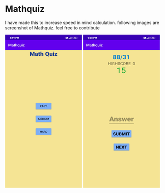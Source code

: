 # Mathquiz
I have made this to increase speed in mind calculation.
following images are screenshot of Mathquiz. 
feel free to contribute


<img src="https://github.com/heyyviv/Mathquiz/blob/master/Screenshot_2020-06-18-20-59-56-925_com.example.mathquiz%5B1%5D.jpg" width="250" height="500">


<img src="https://github.com/heyyviv/Mathquiz/blob/master/Screenshot_2020-06-18-21-00-02-850_com.example.mathquiz%5B1%5D.jpg" width="250" height="500">
